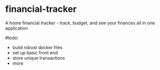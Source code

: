 # financial-tracker
A home financial tracker - track, budget, and see your finances all in one application

#todo:
- build robust docker files
- set up basic front end
- store unique transactions
- more